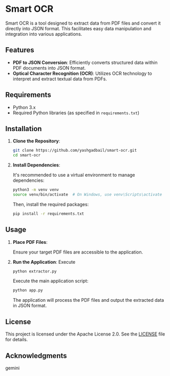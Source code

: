 # Smart OCR

Smart OCR is a tool designed to extract data from PDF files and convert it directly into JSON format. This facilitates easy data manipulation and integration into various applications.

## Features

- **PDF to JSON Conversion**: Efficiently converts structured data within PDF documents into JSON format.
- **Optical Character Recognition (OCR)**: Utilizes OCR technology to interpret and extract textual data from PDFs.

## Requirements

- Python 3.x
- Required Python libraries (as specified in `requirements.txt`)

## Installation

1. **Clone the Repository**:

   ```bash
   git clone https://github.com/yashgadbail/smart-ocr.git
   cd smart-ocr
   ```

2. **Install Dependencies**:

   It's recommended to use a virtual environment to manage dependencies:

   ```bash
   python3 -m venv venv
   source venv/bin/activate  # On Windows, use venv\Scripts\activate
   ```

   Then, install the required packages:

   ```bash
   pip install -r requirements.txt
   ```

## Usage

1. **Place PDF Files**:

   Ensure your target PDF files are accessible to the application.

2. **Run the Application**:
   Execute
   ```bash
   python extractor.py
   ```

   Execute the main application script:

   ```bash
   python app.py
   ```

   The application will process the PDF files and output the extracted data in JSON format.

## License

This project is licensed under the Apache License 2.0. See the [LICENSE](LICENSE) file for details.

## Acknowledgments

gemini
